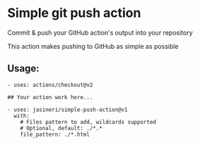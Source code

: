 # Simple git push action
Commit & push your GitHub action's output into your repository

This action makes pushing to GitHub as simple as possible

## Usage:
    - uses: actions/checkout@v2

    ## Your action work here...

    - uses: jasineri/simple-push-action@v1
      with:
        # Files pattern to add, wildcards supported
        # Optional, default: ./*.*
        file_pattern: ./*.html